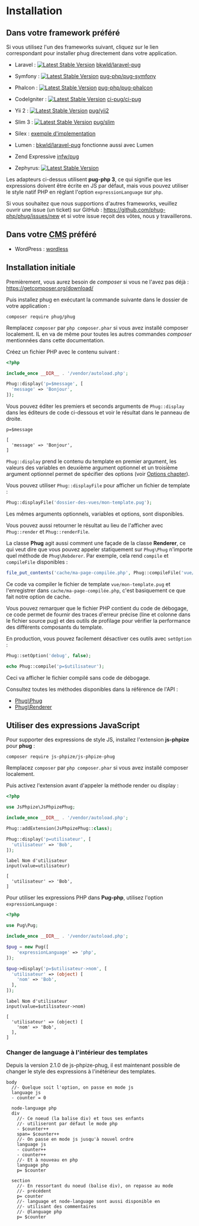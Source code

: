 # Installation

## Dans votre framework préféré

Si vous utilisez l'un des frameworks suivant, cliquez sur le lien
correspondant pour installer phug directement dans votre
application.

- Laravel :
[![Latest Stable Version](https://poser.pugx.org/bkwld/laravel-pug/v/stable.png)](https://packagist.org/packages/bkwld/laravel-pug)
[bkwld/laravel-pug](https://github.com/BKWLD/laravel-pug)

- Symfony :
[![Latest Stable Version](https://poser.pugx.org/pug-php/pug-symfony/v/stable.png)](https://packagist.org/packages/pug-php/pug-symfony)
[pug-php/pug-symfony](https://github.com/pug-php/pug-symfony)

- Phalcon :
[![Latest Stable Version](https://poser.pugx.org/pug-php/pug-phalcon/v/stable.png)](https://packagist.org/packages/pug-php/pug-phalcon)
[pug-php/pug-phalcon](https://github.com/pug-php/pug-phalcon)

- CodeIgniter :
[![Latest Stable Version](https://poser.pugx.org/ci-pug/ci-pug/v/stable.png)](https://packagist.org/packages/ci-pug/ci-pug)
[ci-pug/ci-pug](https://github.com/pug-php/ci-pug-engine)

- Yii 2 :
[![Latest Stable Version](https://poser.pugx.org/pug/yii2/v/stable.png)](https://packagist.org/packages/pug/yii2)
[pug/yii2](https://github.com/pug-php/pug-yii2)

- Slim 3 :
[![Latest Stable Version](https://poser.pugx.org/pug/slim/v/stable.png)](https://packagist.org/packages/pug/slim)
[pug/slim](https://github.com/pug-php/pug-slim)

- Silex : [exemple d'implementation](https://gist.github.com/kylekatarnls/ba13e4361ab14f4ff5d2a5775eb0cc10)

- Lumen : [bkwld/laravel-pug](https://github.com/BKWLD/laravel-pug#use-in-lumen) fonctionne aussi avec Lumen

- Zend Expressive [infw/pug](https://github.com/kpicaza/infw-pug)

- Zephyrus: [![Latest Stable Version](https://poser.pugx.org/zephyrus/zephyrus/v/stable.png)](https://packagist.org/packages/zephyrus/zephyrus)

Les adapteurs ci-dessus utilisent **pug-php 3**, ce qui signifie que les
expressions doivent être écrite en JS par défaut, mais vous pouvez
utiliser le style natif PHP en règlant l'option `expressionLanguage`
sur `php`.

Si vous souhaitez que nous supportions d'autres frameworks, veuillez
ouvrir une issue (un ticket) sur GitHub :
https://github.com/phug-php/phug/issues/new et si votre issue reçoit
des vôtes, nous y travaillerons.

## Dans votre <acronym title="Content Management System - Système de gestion de contenu">CMS</acronym> préféré

- WordPress : [wordless](https://github.com/welaika/wordless)

## Installation initiale

Premièrement, vous aurez besoin de *composer* si vous ne l'avez pas déjà :
https://getcomposer.org/download/

Puis installez phug en exécutant la commande suivante dans le dossier
de votre application :
```shell
composer require phug/phug
```

Remplacez `composer` par `php composer.phar` si vous avez installé
composer localement. IL en va de même pour toutes les autres commandes
*composer* mentionnées dans cette documentation.

Créez un fichier PHP avec le contenu suivant :
```php
<?php

include_once __DIR__ . '/vendor/autoload.php';

Phug::display('p=$message', [
  'message' => 'Bonjour',
]);
```

Vous pouvez éditer les premiers et seconds arguments de `Phug::display`
dans les éditeurs de code ci-dessous et voir le résultat dans le
panneau de droite.

```phug
p=$message
```
```vars
[
  'message' => 'Bonjour',
]
```

`Phug::display` prend le contenu du template en premier argument,
les valeurs des variables en deuxième argument optionnel et un
troisième argument optionnel permet de spécifier des options
(voir [Options chapter](#options)).

Vous pouvez utiliser `Phug::displayFile` pour afficher un fichier
de template :
```php
Phug::displayFile('dossier-des-vues/mon-template.pug');
```
Les mêmes arguments optionnels, variables et options, sont
disponibles.

Vous pouvez aussi retourner le résultat au lieu de l'afficher
avec `Phug::render` et `Phug::renderFile`.

La classe **Phug** agit aussi comment une façade de la classe
**Renderer**, ce qui veut dire que vous pouvez appeler statiquement
sur `Phug\Phug` n'importe quel méthode de `Phug\Rebderer`.
Par exemple, cela rend `compile` et `compileFile` disponibles :

```php
file_put_contents('cache/ma-page-compilée.php', Phug::compileFile('vue/mon-template.pug'));
```

Ce code va compiler le fichier de template `vue/mon-template.pug`
et l'enregistrer dans `cache/ma-page-compilée.php`, c'est basiquement
ce que fait notre option de cache.

Vous pouvez remarquer que le fichier PHP contient du code de débogage,
ce code permet de fournir des traces d'erreur précise (line et colonne
dans le fichier source pug) et des outils de profilage pour vérifier
la performance des différents composants du template.

En production, vous pouvez facilement désactiver ces outils avec
`setOption` :

```php
Phug::setOption('debug', false);

echo Phug::compile('p=$utilisateur');
```

Ceci va afficher le fichier compilé sans code de débogage.

Consultez toutes les méthodes disponibles dans la référence de l'API :
- [Phug\Phug](/api/classes/Phug.Phug.html)
- [Phug\Renderer](/api/classes/Phug.Renderer.html)

## Utiliser des expressions JavaScript

Pour supporter des expressions de style JS, installez l'extension
**js-phpize** pour **phug** :
```shell
composer require js-phpize/js-phpize-phug
```

Remplacez `composer` par `php composer.phar` si vous avez installé
composer localement.

Puis activez l'extension avant d'appeler la méthode render ou display :
```php
<?php

use JsPhpize\JsPhpizePhug;

include_once __DIR__ . '/vendor/autoload.php';

Phug::addExtension(JsPhpizePhug::class);

Phug::display('p=utilisateur', [
  'utilisateur' => 'Bob',
]);
```

```pug
label Nom d'utilisateur
input(value=utilisateur)
```
```vars
[
  'utilisateur' => 'Bob',
]
```

Pour utiliser les expressions PHP dans **Pug-php**, utilisez l'option
`expressionLanguage` :

```php
<?php

use Pug\Pug;

include_once __DIR__ . '/vendor/autoload.php';

$pug = new Pug([
    'expressionLanguage' => 'php',
]);

$pug->display('p=$utilisateur->nom', [
  'utilisateur' => (object) [
    'nom' => 'Bob',        
  ],
]);
```

```phug
label Nom d'utilisateur
input(value=$utilisateur->nom)
```
```vars
[
  'utilisateur' => (object) [
    'nom' => 'Bob',        
  ],
]
```

### Changer de language à l'intérieur des templates

Depuis la version 2.1.0 de js-phpize-phug, il est maintenant possible
de changer le style des expressions à l'inétérieur des templates.

```pug
body
  //- Quelque soit l'option, on passe en mode js
  language js
  - counter = 0
  
  node-language php
  div
    //- Ce noeud (la balise div) et tous ses enfants
    //- utiliseront par défaut le mode php
    - $counter++
    span= $counter++
    //- On passe en mode js jusqu'à nouvel ordre
    language js
    - counter++
    - counter++
    //- Et à nouveau en php
    language php
    p= $counter

  section
    //- En ressortant du noeud (balise div), on repasse au mode
    //- précédent
    p= counter
    //- language et node-language sont aussi disponible en
    //- utilisant des commentaires
    //- @language php
    p= $counter
```

